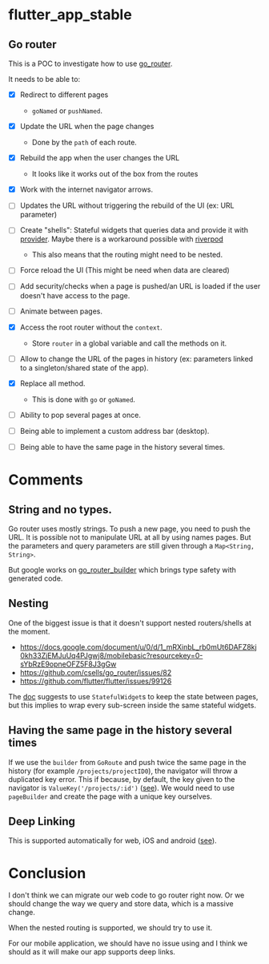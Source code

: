 # flutter_app_stable

## Go router

This is a POC to investigate how to use [go_router](https://pub.dev/packages/go_router).


It needs to be able to:
- [x] Redirect to different pages
  - `goNamed` or `pushNamed`.
- [x] Update the URL when the page changes
  - Done by the `path` of each route.
- [x] Rebuild the app when the user changes the URL
  - It looks like it works out of the box from the routes
- [x] Work with the internet navigator arrows.
- [ ] Updates the URL without triggering the rebuild of the UI (ex: URL parameter)
- [ ] Create "shells": Stateful widgets that queries data and provide it with [provider](https://pub.dev/packages/provider). 
  Maybe there is a workaround possible with [riverpod](https://pub.dev/packages/riverpod)
  - This also means that the routing might need to be nested.
- [ ] Force reload the UI (This might be need when data are cleared)
- [ ] Add security/checks when a page is pushed/an URL is loaded if the user doesn't have access to the page.
- [ ] Animate between pages.
- [x] Access the root router without the `context`.
  - Store `router` in a global variable and call the methods on it.
- [ ] Allow to change the URL of the pages in history (ex: parameters linked to a singleton/shared state of the app).
- [x] Replace all method.
  - This is done with `go` or `goNamed`.
- [ ] Ability to pop several pages at once.
- [ ] Being able to implement a custom address bar (desktop).
- [ ] Being able to have the same page in the history several times.



# Comments

## String and no types.

Go router uses mostly strings.
To push a new page, you need to push the URL. It is possible not to manipulate URL at all by using names pages. But the parameters and query parameters are still given through a `Map<String, String>`. 

But google works on [go_router_builder](https://pub.dev/packages/go_router_builder) which brings type safety with generated code.

## Nesting

One of the biggest issue is that it doesn't support nested routers/shells at the moment.
- https://docs.google.com/document/u/0/d/1_mRXinbL_rb0mUt6DAFZ8kj0kh33ZjEMJuUq4PJgwj8/mobilebasic?resourcekey=0-sYbRzE9opneOFZ5F8J3gGw
- https://github.com/csells/go_router/issues/82
- https://github.com/flutter/flutter/issues/99126

The [doc](https://gorouter.dev/nested-navigation) suggests to use `StatefulWidget`s to keep the state between pages, but this implies to wrap every sub-screen inside the same stateful widgets.

## Having the same page in the history several times

If we use the `builder` from `GoRoute` and push twice the same page in the history (for example `/projects/projectID0`), the navigator will throw a duplicated key error.
This if because, by default, the key given to the navigator is `ValueKey('/projects/:id')` ([see](https://gorouter.dev/declarative-routing#router-state)). We would need to use `pageBuilder` and create the page with a unique key ourselves.

## Deep Linking

This is supported automatically for web, iOS and android ([see](https://gorouter.dev/declarative-routing#deep-linking)).


# Conclusion

I don't think we can migrate our web code to go router right now. Or we should change the way we query and store data, which is a massive change.

When the nested routing is supported, we should try to use it.

For our mobile application, we should have no issue using and I think we should as it will make our app supports deep links.
